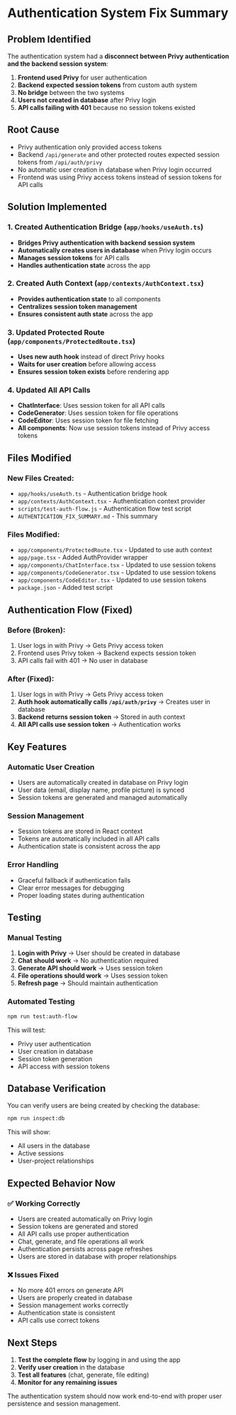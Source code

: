 # Authentication System Fix Summary

## Problem Identified

The authentication system had a **disconnect between Privy authentication and the backend session system**:

1. **Frontend used Privy** for user authentication
2. **Backend expected session tokens** from custom auth system
3. **No bridge** between the two systems
4. **Users not created in database** after Privy login
5. **API calls failing with 401** because no session tokens existed

## Root Cause

- Privy authentication only provided access tokens
- Backend `/api/generate` and other protected routes expected session tokens from `/api/auth/privy`
- No automatic user creation in database when Privy login occurred
- Frontend was using Privy access tokens instead of session tokens for API calls

## Solution Implemented

### 1. Created Authentication Bridge (`app/hooks/useAuth.ts`)

- **Bridges Privy authentication with backend session system**
- **Automatically creates users in database** when Privy login occurs
- **Manages session tokens** for API calls
- **Handles authentication state** across the app

### 2. Created Auth Context (`app/contexts/AuthContext.tsx`)

- **Provides authentication state** to all components
- **Centralizes session token management**
- **Ensures consistent auth state** across the app

### 3. Updated Protected Route (`app/components/ProtectedRoute.tsx`)

- **Uses new auth hook** instead of direct Privy hooks
- **Waits for user creation** before allowing access
- **Ensures session token exists** before rendering app

### 4. Updated All API Calls

- **ChatInterface**: Uses session token for all API calls
- **CodeGenerator**: Uses session token for file operations
- **CodeEditor**: Uses session token for file fetching
- **All components**: Now use session tokens instead of Privy access tokens

## Files Modified

### New Files Created:
- `app/hooks/useAuth.ts` - Authentication bridge hook
- `app/contexts/AuthContext.tsx` - Authentication context provider
- `scripts/test-auth-flow.js` - Authentication flow test script
- `AUTHENTICATION_FIX_SUMMARY.md` - This summary

### Files Modified:
- `app/components/ProtectedRoute.tsx` - Updated to use auth context
- `app/page.tsx` - Added AuthProvider wrapper
- `app/components/ChatInterface.tsx` - Updated to use session tokens
- `app/components/CodeGenerator.tsx` - Updated to use session tokens
- `app/components/CodeEditor.tsx` - Updated to use session tokens
- `package.json` - Added test script

## Authentication Flow (Fixed)

### Before (Broken):
1. User logs in with Privy → Gets Privy access token
2. Frontend uses Privy token → Backend expects session token
3. API calls fail with 401 → No user in database

### After (Fixed):
1. User logs in with Privy → Gets Privy access token
2. **Auth hook automatically calls `/api/auth/privy`** → Creates user in database
3. **Backend returns session token** → Stored in auth context
4. **All API calls use session token** → Authentication works

## Key Features

### Automatic User Creation
- Users are automatically created in database on Privy login
- User data (email, display name, profile picture) is synced
- Session tokens are generated and managed automatically

### Session Management
- Session tokens are stored in React context
- Tokens are automatically included in all API calls
- Authentication state is consistent across the app

### Error Handling
- Graceful fallback if authentication fails
- Clear error messages for debugging
- Proper loading states during authentication

## Testing

### Manual Testing
1. **Login with Privy** → User should be created in database
2. **Chat should work** → No authentication required
3. **Generate API should work** → Uses session token
4. **File operations should work** → Uses session token
5. **Refresh page** → Should maintain authentication

### Automated Testing
```bash
npm run test:auth-flow
```

This will test:
- Privy user authentication
- User creation in database
- Session token generation
- API access with session tokens

## Database Verification

You can verify users are being created by checking the database:

```bash
npm run inspect:db
```

This will show:
- All users in the database
- Active sessions
- User-project relationships

## Expected Behavior Now

### ✅ Working Correctly
- Users are created automatically on Privy login
- Session tokens are generated and stored
- All API calls use proper authentication
- Chat, generate, and file operations all work
- Authentication persists across page refreshes
- Users are stored in database with proper relationships

### ❌ Issues Fixed
- No more 401 errors on generate API
- Users are properly created in database
- Session management works correctly
- Authentication state is consistent
- API calls use correct tokens

## Next Steps

1. **Test the complete flow** by logging in and using the app
2. **Verify user creation** in the database
3. **Test all features** (chat, generate, file editing)
4. **Monitor for any remaining issues**

The authentication system should now work end-to-end with proper user persistence and session management.
